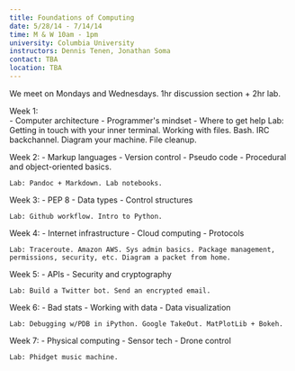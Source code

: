 ```yaml
---
title: Foundations of Computing 
date: 5/28/14 - 7/14/14
time: M & W 10am - 1pm 
university: Columbia University
instructors: Dennis Tenen, Jonathan Soma
contact: TBA 
location: TBA 
---
```


We meet on Mondays and Wednesdays. 1hr discussion section + 2hr lab. 

Week 1:  
    - Computer architecture
    - Programmer's mindset
    - Where to get help
    Lab: Getting in touch with your inner terminal. Working with files. Bash. IRC backchannel. Diagram your machine. File cleanup.

Week 2:
    - Markup languages
    - Version control
    - Pseudo code
    - Procedural and object-oriented basics.

    Lab: Pandoc + Markdown. Lab notebooks.

Week 3:
    - PEP 8
    - Data types
    - Control structures

    Lab: Github workflow. Intro to Python.

Week 4:
    - Internet infrastructure 
    - Cloud computing
    - Protocols

    Lab: Traceroute. Amazon AWS. Sys admin basics. Package management, permissions, security, etc. Diagram a packet from home.

Week 5:
    - APIs
    - Security and cryptography 

    Lab: Build a Twitter bot. Send an encrypted email.

Week 6:
    - Bad stats 
    - Working with data
    - Data visualization 

    Lab: Debugging w/PDB in iPython. Google TakeOut. MatPlotLib + Bokeh. 

Week 7:
    - Physical computing
    - Sensor tech
    - Drone control

    Lab: Phidget music machine.
